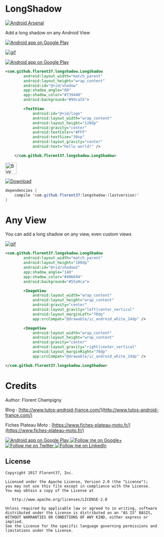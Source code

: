 # LongShadow

[![Android Arsenal]( https://img.shields.io/badge/Android%20Arsenal-LongShadow-green.svg?style=flat )]( https://android-arsenal.com/details/1/6363 )

Add a long shadow on any Android View

<a href="https://goo.gl/WXW8Dc">
  <img alt="Android app on Google Play" src="https://developer.android.com/images/brand/en_app_rgb_wo_45.png" />
</a>


[![gif](https://raw.githubusercontent.com/florent37/LongShadow/master/medias/sample.gif)](https://github.com/florent37/LongShadow)

<a href="https://goo.gl/WXW8Dc">
  <img alt="Android app on Google Play" src="https://developer.android.com/images/brand/en_app_rgb_wo_45.png" />
</a>


```xml
<com.github.florent37.longshadow.LongShadow
        android:layout_width="match_parent"
        android:layout_height="wrap_content"
        android:id="@+id/shadow"
        app:shadow_angle="60"
        app:shadow_color="#739440"
        android:background="#99ca55">

        <TextView
            android:id="@+id/logo"
            android:layout_width="wrap_content"
            android:layout_height="120dp"
            android:gravity="center"
            android:textColor="#FFF"
            android:textSize="30sp"
            android:layout_gravity="center"
            android:text="hello world!" />

    </com.github.florent37.longshadow.LongShadow>
```

<a href='https://ko-fi.com/A160LCC' target='_blank'><img height='36' style='border:0px;height:36px;' src='https://az743702.vo.msecnd.net/cdn/kofi1.png?v=0' border='0' alt='Buy Me a Coffee at ko-fi.com' /></a>

[ ![Download](https://api.bintray.com/packages/florent37/maven/longshadow/images/download.svg) ](https://bintray.com/florent37/maven/longshadow/_latestVersion)

```java
dependencies {
    compile 'com.github.florent37:longshadow:(lastversion)'
}
```

# Any View

You can add a long shadow on any view, even custom views

[![gif](https://raw.githubusercontent.com/florent37/LongShadow/master/medias/sample2.png)](https://github.com/florent37/LongShadow)

```xml
<com.github.florent37.longshadow.LongShadow
        android:layout_width="match_parent"
        android:layout_height="100dp"
        android:id="@+id/shadow2"
        app:shadow_angle="140"
        app:shadow_color="#406694"
        android:background="#55a9ca">

        <ImageView
            android:layout_width="wrap_content"
            android:layout_height="wrap_content"
            android:gravity="center"
            android:layout_gravity="left|center_vertical"
            android:layout_marginLeft="70dp"
            app:srcCompat="@drawable/ic_android_white_24dp" />

        <ImageView
            android:layout_width="wrap_content"
            android:layout_height="wrap_content"
            android:gravity="center"
            android:layout_gravity="right|center_vertical"
            android:layout_marginRight="70dp"
            app:srcCompat="@drawable/ic_android_white_24dp" />

</com.github.florent37.longshadow.LongShadow>
```

# Credits

Author: Florent Champigny

Blog : [http://www.tutos-android-france.com/](http://www.tutos-android-france.com/)

Fiches Plateau Moto : [https://www.fiches-plateau-moto.fr/](https://www.fiches-plateau-moto.fr/)

<a href="https://goo.gl/WXW8Dc">
  <img alt="Android app on Google Play" src="https://developer.android.com/images/brand/en_app_rgb_wo_45.png" />
</a>

<a href="https://plus.google.com/+florentchampigny">
  <img alt="Follow me on Google+"
       src="https://raw.githubusercontent.com/florent37/DaVinci/master/mobile/src/main/res/drawable-hdpi/gplus.png" />
</a>
<a href="https://twitter.com/florent_champ">
  <img alt="Follow me on Twitter"
       src="https://raw.githubusercontent.com/florent37/DaVinci/master/mobile/src/main/res/drawable-hdpi/twitter.png" />
</a>
<a href="https://www.linkedin.com/in/florentchampigny">
  <img alt="Follow me on LinkedIn"
       src="https://raw.githubusercontent.com/florent37/DaVinci/master/mobile/src/main/res/drawable-hdpi/linkedin.png" />
</a>


License
--------

    Copyright 2017 Florent37, Inc.

    Licensed under the Apache License, Version 2.0 (the "License");
    you may not use this file except in compliance with the License.
    You may obtain a copy of the License at

       http://www.apache.org/licenses/LICENSE-2.0

    Unless required by applicable law or agreed to in writing, software
    distributed under the License is distributed on an "AS IS" BASIS,
    WITHOUT WARRANTIES OR CONDITIONS OF ANY KIND, either express or implied.
    See the License for the specific language governing permissions and
    limitations under the License.
